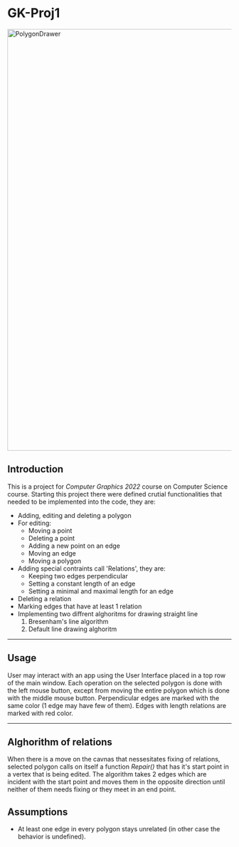 # GK-Proj1

<img width="947" alt="PolygonDrawer" src="https://user-images.githubusercontent.com/74315304/200968735-8d1d6d1d-5fe1-417b-b6c8-4782f808ae4f.png">

## Introduction
  This is a project for *Computer Graphics 2022* course on Computer Science course. Starting this project there were defined crutial functionalities that needed to be implemented into the code, they are:
- Adding, editing and deleting a polygon
- For editing:
  - Moving a point
  - Deleting a point
  - Adding a new point on an edge
  - Moving an edge
  - Moving a polygon
- Adding special contraints call 'Relations', they are:
  - Keeping two edges perpendicular
  - Setting a constant length of an edge
  - Setting a minimal and maximal length for an edge 
- Deleting a relation
- Marking edges that have at least 1 relation 
- Implementing two diffrent alghoritms for drawing straight line
  1. Bresenham's line algorithm
  2. Default line drawing alghoritm

---
## Usage
  User may interact with an app using the User Interface placed in a top row of the main window. Each operation on the selected polygon is done with 
the left mouse button, except from moving the entire polygon which is done with the middle mouse button. 
  Perpendicular edges are marked with the same color (1 edge may have few of them). Edges with length relations are marked with red color.

---
## Alghorithm of relations
  When there is a move on the cavnas that nessesitates fixing of relations, selected polygon calls on itself a function *Repair()* that has it's start
point in a vertex that is being edited. The algorithm takes 2 edges which are incident with the start point and moves them in the opposite direction 
until neither of them needs fixing or they meet in an end point.

## Assumptions
* At least one edge in every polygon stays unrelated (in other case the behavior is undefined).
